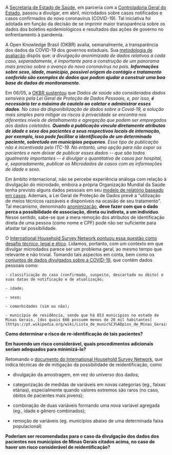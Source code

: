 A [Secretaria de Estado de Saúde](https://www.saude.mg.gov.br/coronavirus), em parceria com a [Controladoria Geral do Estado](http://cge.mg.gov.br/noticias-artigos/740-novos-dados-sobre-a-covid-19-em-mg-disponibilizados-em-formato-aberto), passou a divulgar, em abril, microdados sobre casos notificados e casos confirmados do novo coronavírus (COVID-19). Tal iniciativa foi adotada em função da decisão de se imprimir maior transparência sobre os dados dos boletins epidemiológicos e resultados das ações de governo no enfrentamento à pandemia.

A Open Knowledge Brasil (OKBR) avalia, semanalmente, a transparência dos dados da COVID-19 dos governos estaduais. Sua [metodologia de avaliação](https://transparenciacovid19.ok.org.br/files/Nota_Metodologica_Transparencia_da_Covid-19V.2.pdf) dispôs que: _a divulgação anonimizada de dados relativos a cada caso, separadamente, é importante para a construção de um panorama mais preciso sobre o avanço do novo coronavírus no país. **Informações sobre sexo, idade, município, possível origem do contágio e tratamento conferido são exemplos de dados que podem ajudar a construir uma boa base de dados de monitoramento**_.

Em 06/05, a [OKBR sustentou](https://transparenciacovid19.ok.org.br/files/Toolkit_1_microdados_basicos.pdf) que _Dados de saúde são considerados dados sensíveis pela Lei Geral de Proteção de Dados Pessoais, e, por isso, **é necessário ter o máximo de cautela ao coletar e administrar esses dados**. No caso da disponibilização de dados sobre a Covid-19, a solução mais simples para mitigar os riscos à privacidade se encontra nos diferentes níveis de detalhamento e agregação que podem ser empregados aos dados coletados. **Quando a publicação vincula diretamente atributos de idade e sexo dos pacientes a seus respectivos locais de internação, por exemplo, isso pode facilitar a identificação de um determinado paciente, sobretudo em municípios pequenos**. Esse tipo de publicação não é incentivada pelo ITC-19. No entanto, uma opção para não expor os pacientes e nem deixar de publicar esses dados -- que são todos igualmente importantes -- é divulgar o quantitativo de casos por hospital, e, separadamente, publicar os Microdados de casos com as informações de idade e sexo_. 


Em âmbito internacional, não se percebe experiência análoga com relação à divulgação do microdado, embora a própria Organização Mundial da Saúde tenha previsto alguns dados pessoais em seu [modelo de relatório baseado em casos](https://www.who.int/who-documents-detail/data-dictionary-for-case-based-reporting-form). Ademais, a Lei Geral de Proteção de Dados prevê a "utilização de meios técnicos razoáveis e disponíveis na ocasião de seu tratamento". Tal mecanismo, denominado [anonimização](http://www.planalto.gov.br/ccivil_03/_ato2015-2018/2018/lei/L13709.htm#art5), **deve fazer com que o dado perca a possibilidade de associação, direta ou indireta, a um indivíduo**. Nesse sentido, sabe-se que a mera remoção dos atributos de identificação direta de uma pessoa (como nome e CPF) pode não ser suficiente para afastar tal possibilidade. 

O [International Household Survey Network pontuou essa questão como desafio técnico, legal e ético](https://ihsn.org/dissemination-of-microdata-files). Lidamos, portanto, com um contexto em que divulgar microdados parece ser um problema geral, ao mesmo tempo que relevante e não trivial. Tomando tais aspectos em conta, bem como os [conjuntos de dados divulgados sobre a COVID-19](http://www.transparencia.dadosabertos.mg.gov.br/organization/secretaria-de-estado-de-saude), que contém dados pessoais como:

````
- classificação do caso (confirmado, suspeito, descartado ou óbito) e suas datas de notificação e de atualização;

- idade;

- sexo;

- comorbidades (sim ou não);

- município de residência, sendo que há 853 municípios no estado de Minas Gerais, [dos quais 666 possuem menos de 20 mil habitantes](https://pt.wikipedia.org/wiki/Lista_de_munic%C3%ADpios_de_Minas_Gerais_por_popula%C3%A7%C3%A3o)
````

**Como determinar o risco de re-identificação de tais pacientes?** 

**Em havendo um risco considerável, quais procedimentos adicionais seriam adequados para minimizá-lo?** 

Retomando o [documento do International Household Survey Network](https://ihsn.org/dissemination-of-microdata-files), que indica técnicas de de mitigação da possibilidade de reidentificação, como

* divulgação da amostragem, em vez do universo dos dados;

* categorização de medidas de variáveis em novas categorias (eg., faixas etárias), especialmente quando valores extremos são raros (no caso, óbitos de pacientes mais jovens);

* combinação de duas variáveis formando uma nova variável agregada (eg., idade e gênero combinados);

* remoção de variáveis (eg. municípios abaixo de uma determinada faixa populacional)


**Poderiam ser recomendadas para o caso da divulgação dos dados dos pacientes nos municípios de Minas Gerais citados acima, no caso de haver um risco considerável de reidentificação?**





